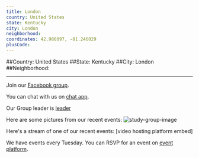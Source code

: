 ```yaml
---
title: London
country: United States
state: Kentucky
city: London
neighborhood: 
coordinates: 42.988097, -81.246029
plusCode:
---
```


##Country: United States
##State: Kentucky
##City: London
##Neighborhood: 
*****
Join our [Facebook group](https://www.facebook.com/groups/free.code.camp.london.ky).

You can chat with us on [chat app]().

Our Group leader is [leader]()

Here are some pictures from our recent events:
![study-group-image](https://scontent-dft4-2.xx.fbcdn.net/v/t1.0-0/p200x200/13119012_1791225314472347_61929395199952507_n.jpg?oh=dab1bca26b79de54a0910cdf74fd2208&oe=594F6B56)

Here's a stream of one of our recent events:
[video hosting platform embed]

We have events every Tuesday. You can RSVP for an event on [event platform]().
